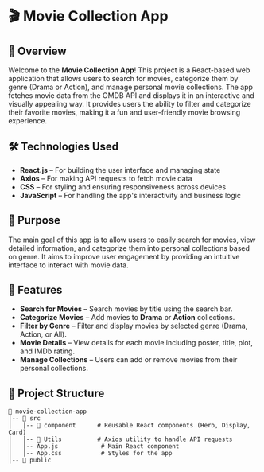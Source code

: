 # 🎬 Movie Collection App

## 🌟 Overview

Welcome to the **Movie Collection App**! This project is a React-based web application that allows users to search for movies, categorize them by genre (Drama or Action), and manage personal movie collections. The app fetches movie data from the OMDB API and displays it in an interactive and visually appealing way. It provides users the ability to filter and categorize their favorite movies, making it a fun and user-friendly movie browsing experience.

## 🛠️ Technologies Used

- **React.js** – For building the user interface and managing state
- **Axios** – For making API requests to fetch movie data
- **CSS** – For styling and ensuring responsiveness across devices
- **JavaScript** – For handling the app's interactivity and business logic

## 🎯 Purpose

The main goal of this app is to allow users to easily search for movies, view detailed information, and categorize them into personal collections based on genre. It aims to improve user engagement by providing an intuitive interface to interact with movie data.

## 📌 Features

- **Search for Movies** – Search movies by title using the search bar.
- **Categorize Movies** – Add movies to **Drama** or **Action** collections.
- **Filter by Genre** – Filter and display movies by selected genre (Drama, Action, or All).
- **Movie Details** – View details for each movie including poster, title, plot, and IMDb rating.
- **Manage Collections** – Users can add or remove movies from their personal collections.

## 📂 Project Structure

```
📁 movie-collection-app
│-- 📂 src
│   │-- 📂 component      # Reusable React components (Hero, Display, Card)
│   │-- 📂 Utils          # Axios utility to handle API requests
│   │-- App.js            # Main React component
│   │-- App.css           # Styles for the app
│-- 📂 public
```
